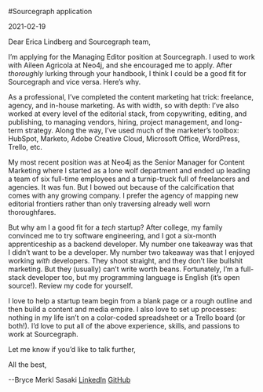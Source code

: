 #Sourcegraph application

2021-02-19

Dear Erica Lindberg and Sourcegraph team,

I’m applying for the Managing Editor position at Sourcegraph. I used to work with Aileen Agricola at Neo4j, and she encouraged me to apply. After _thoroughly_ lurking through your handbook, I think I could be a good fit for Sourcegraph and vice versa. Here’s why.

As a professional, I’ve completed the content marketing hat trick: freelance, agency, and in-house marketing. As with width, so with depth: I’ve also worked at every level of the editorial stack, from copywriting, editing, and publishing, to managing vendors, hiring, project management, and long-term strategy. Along the way, I’ve used much of the marketer’s toolbox: HubSpot, Marketo, Adobe Creative Cloud, Microsoft Office, WordPress, Trello, etc.

My most recent position was at Neo4j as the Senior Manager for Content Marketing where I started as a lone wolf department and ended up leading a team of six full-time employees and a turnip-truck full of freelancers and agencies. It was fun. But I bowed out because of the calcification that comes with any growing company. I prefer the agency of mapping new editorial frontiers rather than only traversing already well worn thoroughfares.

But why am I a good fit for a _tech_ startup? After college, my family convinced me to try software engineering, and I got a six-month apprenticeship as a backend developer. My number one takeaway was that I didn’t want to be a developer. My number two takeaway was that I enjoyed working _with_ developers. They shoot straight, and they don’t like bullshit marketing. But they (usually) can’t write worth beans. Fortunately, I’m a full-stack developer too, but my programming language is English (it’s open source!). Review my code for yourself.

I love to help a startup team begin from a blank page or a rough outline and then build a content and media empire. I also love to set up processes: nothing in my life isn’t on a color-coded spreadsheet or a Trello board (or both!).  I’d love to put all of the above experience, skills, and passions to work at Sourcegraph.

Let me know if you’d like to talk further,

All the best,

--Bryce Merkl Sasaki
[LinkedIn](https://www.linkedin.com/in/bwmerkl/)
[GitHub](https://github.com/bwmerkl/Sourcegraph)

